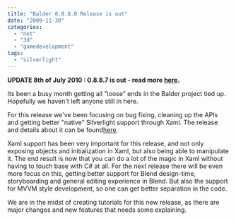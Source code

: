 ```yaml
---
title: "Balder 0.8.8.0 Release is out"
date: "2009-11-30"
categories: 
  - "net"
  - "3d"
  - "gamedevelopment"
tags: 
  - "silverlight"
---
```


**UPDATE 8th of July 2010 : 0.8.8.7 is out - read more [here](/post/2010/07/08/Balder-0887-out.aspx).**  
  
Its been a busy month getting all "loose" ends in the Balder project tied up. Hopefully we haven't left anyone still in here.

For this release we've been focusing on bug fixing, cleaning up the APIs and getting better "native" Silverlight support through Xaml. The release and details about it can be found[here](http://balder.codeplex.com/Release/ProjectReleases.aspx?ReleaseId=36596).

Xaml support has been very important for this release, and not only exposing objects and initialization in Xaml, but also being able to manipulate it. The end result is now that you can do a lot of the magic in Xaml without having to touch base with C# at all. For the next release there will be even more focus on this, getting better support for Blend design-time, storyboarding and general editing experience in Blend. But also the support for MVVM style development, so one can get better separation in the code.

We are in the midst of creating tutorials for this new release, as there are major changes and new features that needs some explaining.
